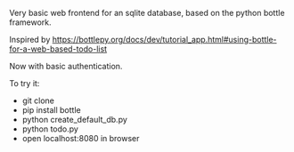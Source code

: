 Very basic web frontend for an sqlite database, based on the python bottle framework.

Inspired by https://bottlepy.org/docs/dev/tutorial_app.html#using-bottle-for-a-web-based-todo-list

Now with basic authentication.

To try it:
* git clone <this>
* pip install bottle
* python create_default_db.py
* python todo.py
* open localhost:8080 in browser
